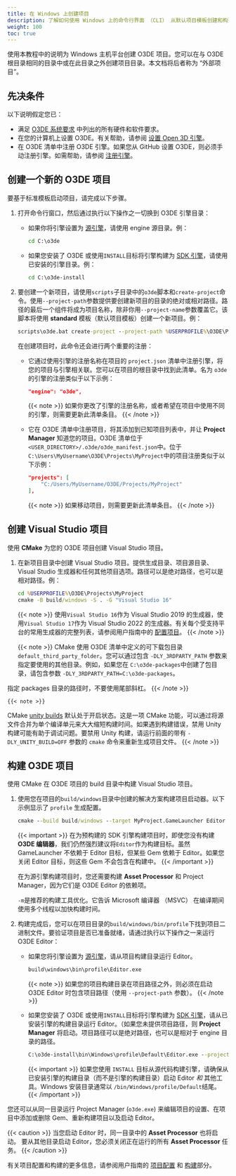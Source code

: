 ```yaml
---
title: 在 Windows 上创建项目
description: 了解如何使用 Windows 上的命令行界面 （CLI） 从默认项目模板创建和构建新的 Open 3D Engine （O3DE） 项目。
weight: 100
toc: true
---
```


使用本教程中的说明为 Windows 主机平台创建 O3DE 项目。您可以在与 O3DE 根目录相同的目录中或在此目录之外创建项目目录。本文档将后者称为 “外部项目”。

## 先决条件

以下说明假定您已：

* 满足 [O3DE 系统要求](/docs/welcome-guide/requirements) 中列出的所有硬件和软件要求。
* 在您的计算机上设置 O3DE。有关帮助，请参阅 [设置 Open 3D 引擎](/docs/welcome-guide/setup)。
* 在 O3DE 清单中注册 O3DE 引擎。如果您从 GitHub 设置 O3DE，则必须手动注册引擎。如需帮助，请参阅 [注册引擎](/docs/welcome-guide/setup/setup-from-github/building-windows/#register-the-engine)。

## 创建一个新的 O3DE 项目

要基于标准模板启动项目，请完成以下步骤。

1. 打开命令行窗口，然后通过执行以下操作之一切换到 O3DE 引擎目录：

    * 如果你将引擎设置为 [源引擎](/docs/user-guide/appendix/glossary/#source-engine)，请使用 engine 源目录。例：

        ```cmd
        cd C:\o3de
        ```

    * 如果您安装了 O3DE 或使用`INSTALL`目标将引擎构建为 [SDK 引擎](/docs/user-guide/appendix/glossary/#sdk-engine)，请使用已安装的引擎目录。例：

        ```cmd
        cd C:\o3de-install
        ```

1. 要创建一个新项目，请使用`scripts`子目录中的`o3de`脚本和`create-project`命令。使用`--project-path`参数提供要创建新项目的目录的绝对或相对路径。路径的最后一个组件将成为项目名称，除非你用`--project-name`参数覆盖它。该脚本将使用 **standard** 模板（默认项目模板）创建一个新项目。例：

    ```cmd
    scripts\o3de.bat create-project --project-path %USERPROFILE%\O3DE\Projects\MyProject
    ```

    在创建项目时，此命令还会进行两个重要的注册：

    * 它通过使用引擎的注册名称在项目的 `project.json` 清单中注册引擎，将您的项目与引擎相关联。您可以在项目的根目录中找到此清单。名为 `o3de` 的引擎的注册类似于以下示例：

        ```json
        "engine": "o3de",
        ```

        {{< note >}}
如果你更改了引擎的注册名称，或者希望在项目中使用不同的引擎，则需要更新此清单条目。
        {{< /note >}}

    * 它在 O3DE 清单中注册项目，将其添加到已知项目列表中，并让 **Project Manager** 知道您的项目。O3DE 清单位于`<USER_DIRECTORY>/.o3de/o3de_manifest.json`中。位于`C:\Users\MyUsername\O3DE\Projects\MyProject`中的项目注册类似于以下示例：

        ```json
        "projects": [
            "C:/Users/MyUsername/O3DE/Projects/MyProject"
        ],
        ```

        {{< note >}}
如果移动项目，则需要更新此清单条目。
        {{< /note >}}

## 创建 Visual Studio 项目

使用 **CMake** 为您的 O3DE 项目创建 Visual Studio 项目。

1. 在新项目目录中创建 Visual Studio 项目。提供生成目录、项目源目录、Visual Studio 生成器和任何其他项目选项。路径可以是绝对路径，也可以是相对路径。例：

    ```cmd
    cd %USERPROFILE%\O3DE\Projects\MyProject
    cmake -B build/windows -S . -G "Visual Studio 16"
    ```

    {{< note >}}
使用`Visual Studio 16`作为 Visual Studio 2019 的生成器，使用`Visual Studio 17`作为 Visual Studio 2022 的生成器。有关每个受支持平台的常用生成器的完整列表，请参阅用户指南中的 [配置项目](/docs/user-guide/build/configure-and-build/#configuring-projects)。
    {{< /note >}}

    {{< note >}}
CMake 使用 O3DE 清单中定义的可下载包目录`default_third_party_folder`。您可以通过包含 `-DLY_3RDPARTY_PATH` 参数来指定要使用的其他目录。例如，如果您在 `C:\o3de-packages`中创建了包目录，请包含参数 `-DLY_3RDPARTY_PATH=C:\o3de-packages`。

指定 packages 目录的路径时，不要使用尾部斜杠。
    {{< /note >}}

    {{< note >}}
CMake [unity builds](https://cmake.org/cmake/help/latest/prop_tgt/UNITY_BUILD.html)  默认处于开启状态。这是一项 CMake 功能，可以通过将源文件合并为单个编译单元来大大缩短构建时间。如果遇到构建错误，禁用 Unity 构建可能有助于调试问题。要禁用 Unity 构建，请运行前面的带有 `-DLY_UNITY_BUILD=OFF` 参数的 `cmake` 命令来重新生成项目文件。
    {{< /note >}}

## 构建 O3DE 项目

使用 CMake 在 O3DE 项目的 build 目录中构建 Visual Studio 项目。

1. 使用您在项目的`build/windows`目录中创建的解决方案构建项目启动器。以下示例显示了 `profile` 生成配置。

    ```cmd
    cmake --build build/windows --target MyProject.GameLauncher Editor --config profile -- -m
    ```

    {{< important >}}
在为预构建的 SDK 引擎构建项目时，即使您没有构建 **O3DE 编辑器**，我们仍然强烈建议将`Editor`作为构建目标。虽然 GameLauncher 不依赖于 Editor 目标，但某些 Gem 依赖于 Editor。如果您关闭 Editor 目标，则这些 Gem 不会包含在构建中。
    {{< /important >}}

    在为源引擎构建项目时，您还需要构建 **Asset Processor** 和 Project Manager，因为它们是 O3DE Editor 的依赖项。

   `-m`是推荐的构建工具优化。它告诉 Microsoft 编译器 （MSVC） 在编译期间使用多个线程以加快构建时间。

1. 构建完成后，您可以在项目目录的`build/windows/bin/profile`下找到项目二进制文件。要验证项目是否已准备就绪，请通过执行以下操作之一来运行 O3DE Editor：

    * 如果您将引擎设置为 [源引擎](/docs/welcome-guide/setup/setup-from-github/building-windows/#build-the-engine)，请从项目构建目录运行 Editor。

        ```cmd
        build\windows\bin\profile\Editor.exe
        ```

        {{< note >}}
如果您的项目构建目录在项目路径之外，则必须在启动 O3DE Editor 时包含项目路径（使用 `--project-path` 参数）。
        {{< /note >}}

    * 如果您安装了 O3DE 或使用`INSTALL`目标将引擎构建为 [SDK 引擎](/docs/welcome-guide/setup/setup-from-github/building-windows/#build-the-engine)，请从已安装引擎的构建目录运行 Editor。（如果您未提供项目路径，则 **Project Manager** 将启动。项目路径可以是绝对路径，也可以是相对于 engine 目录的路径。 

        ```cmd
        C:\o3de-install\bin\Windows\profile\Default\Editor.exe --project-path %USERPROFILE%\O3DE\Projects\MyProject
        ```

        {{< important >}}
如果您使用 `INSTALL` 目标从源代码构建引擎，请确保从已安装引擎的构建目录（而不是引擎的构建目录）启动 Editor _和_ 其他工具。Windows 安装目录通常以 `/bin/Windows/profile/Default`结尾。
        {{< /important >}}

您还可以从同一目录运行 Project Manager (`o3de.exe`) 来编辑项目的设置、在项目中添加或删除 Gem、重新构建项目以及启动 Editor。

{{< caution >}}
当您启动 Editor 时，同一目录中的 **Asset Processor** 也将启动。 要从其他目录启动 Editor，您必须关闭正在运行的所有 **Asset Processor** 任务。
{{< /caution >}}

有关项目配置和构建的更多信息，请参阅用户指南的 [项目配置](/docs/user-guide/project-config) 和 [构建](/docs/user-guide/build)部分。
